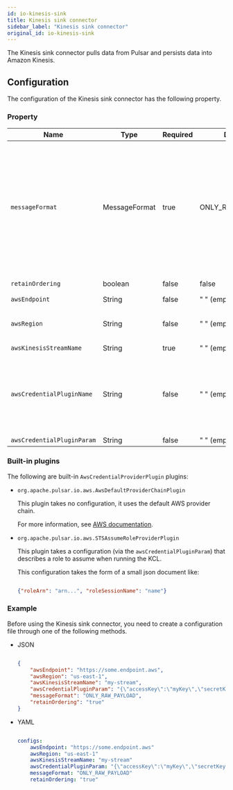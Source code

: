 ```yaml
---
id: io-kinesis-sink
title: Kinesis sink connector
sidebar_label: "Kinesis sink connector"
original_id: io-kinesis-sink
---
```


The Kinesis sink connector pulls data from Pulsar and persists data into Amazon Kinesis.

## Configuration

The configuration of the Kinesis sink connector has the following property.

### Property

| Name | Type|Required | Default | Description
|------|----------|----------|---------|-------------|
`messageFormat`|MessageFormat|true|ONLY_RAW_PAYLOAD|Message format in which Kinesis sink converts Pulsar messages and publishes to Kinesis streams.<br /><br />Below are the available options:<br /><br /><li>`ONLY_RAW_PAYLOAD`: Kinesis sink directly publishes Pulsar message payload as a message into the configured Kinesis stream. <br /><br /></li><li>`FULL_MESSAGE_IN_JSON`: Kinesis sink creates a JSON payload with Pulsar message payload, properties and encryptionCtx, and publishes JSON payload into the configured Kinesis stream.<br /><br /></li><li>`FULL_MESSAGE_IN_FB`: Kinesis sink creates a flatbuffer serialized payload with Pulsar message payload, properties and encryptionCtx, and publishes flatbuffer payload into the configured Kinesis stream.</li>
`retainOrdering`|boolean|false|false|Whether Pulsar connectors to retain ordering when moving messages from Pulsar to Kinesis or not.
`awsEndpoint`|String|false|" " (empty string)|The Kinesis end-point URL, which can be found at [here](https://docs.aws.amazon.com/general/latest/gr/rande.html).
`awsRegion`|String|false|" " (empty string)|The AWS region. <br /><br />**Example**<br /> us-west-1, us-west-2
`awsKinesisStreamName`|String|true|" " (empty string)|The Kinesis stream name.
`awsCredentialPluginName`|String|false|" " (empty string)|The fully-qualified class name of implementation of {@inject: github:AwsCredentialProviderPlugin:/pulsar-io/aws/src/main/java/org/apache/pulsar/io/aws/AwsCredentialProviderPlugin.java}. <br /><br />It is a factory class which creates an AWSCredentialsProvider that is used by Kinesis sink. <br /><br />If it is empty, the Kinesis sink creates a default AWSCredentialsProvider which accepts json-map of credentials in `awsCredentialPluginParam`.
`awsCredentialPluginParam`|String |false|" " (empty string)|The JSON parameter to initialize `awsCredentialsProviderPlugin`.

### Built-in plugins

The following are built-in `AwsCredentialProviderPlugin` plugins:

* `org.apache.pulsar.io.aws.AwsDefaultProviderChainPlugin`

  This plugin takes no configuration, it uses the default AWS provider chain.

  For more information, see [AWS documentation](https://docs.aws.amazon.com/sdk-for-java/v1/developer-guide/credentials.html#credentials-default).

* `org.apache.pulsar.io.aws.STSAssumeRoleProviderPlugin`

  This plugin takes a configuration (via the `awsCredentialPluginParam`) that describes a role to assume when running the KCL.

  This configuration takes the form of a small json document like:

  ```json

  {"roleArn": "arn...", "roleSessionName": "name"}

  ```

### Example

Before using the Kinesis sink connector, you need to create a configuration file through one of the following methods.

* JSON

  ```json

  {
      "awsEndpoint": "https://some.endpoint.aws",
      "awsRegion": "us-east-1",
      "awsKinesisStreamName": "my-stream",
      "awsCredentialPluginParam": "{\"accessKey\":\"myKey\",\"secretKey\":\"my-Secret\"}",
      "messageFormat": "ONLY_RAW_PAYLOAD",
      "retainOrdering": "true"
  }

  ```

* YAML

  ```yaml

  configs:
      awsEndpoint: "https://some.endpoint.aws"
      awsRegion: "us-east-1"
      awsKinesisStreamName: "my-stream"
      awsCredentialPluginParam: "{\"accessKey\":\"myKey\",\"secretKey\":\"my-Secret\"}"
      messageFormat: "ONLY_RAW_PAYLOAD"
      retainOrdering: "true"

  ```

